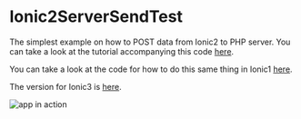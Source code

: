 # Ionic2ServerSendTest

The simplest example on how to POST data from Ionic2 to PHP server. You can take a look at the tutorial accompanying this code [here](http://www.nikola-breznjak.com/blog/ionic2/posting-data-from-ionic-2-app/).

You can take a look at the code for how to do this same thing in Ionic1 [here](http://www.nikola-breznjak.com/blog/codeproject/posting-data-from-ionic-app-to-php-server/).

The version for Ionic3 is [here](http://www.nikola-breznjak.com/blog/javascript/ionic3/posting-data-ionic-3-app-php-server/).

![app in action](ionic2ServerPost.jpg)
